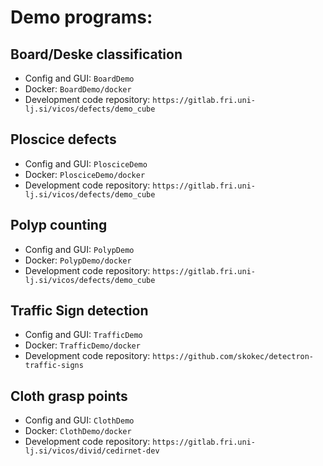 
# Demo programs:

## Board/Deske classification

* Config and GUI: `BoardDemo`
* Docker: `BoardDemo/docker`
* Development code repository: `https://gitlab.fri.uni-lj.si/vicos/defects/demo_cube`

## Ploscice defects

* Config and GUI: `PlosciceDemo`
* Docker: `PlosciceDemo/docker`
* Development code repository: `https://gitlab.fri.uni-lj.si/vicos/defects/demo_cube`

## Polyp counting

* Config and GUI: `PolypDemo`
* Docker: `PolypDemo/docker`
* Development code repository: `https://gitlab.fri.uni-lj.si/vicos/defects/demo_cube`

## Traffic Sign detection

* Config and GUI: `TrafficDemo`
* Docker: `TrafficDemo/docker`
* Development code repository: `https://github.com/skokec/detectron-traffic-signs`

## Cloth grasp points 

* Config and GUI: `ClothDemo`
* Docker: `ClothDemo/docker`
* Development code repository: `https://gitlab.fri.uni-lj.si/vicos/divid/cedirnet-dev`
